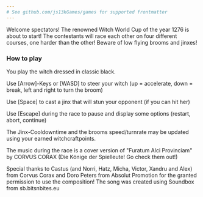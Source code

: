 ```yaml
---
# See github.com/js13kGames/games for supported frontmatter
---
```

Welcome spectators! The renowned Witch World Cup of the year 1276 is about to start! 
The contestants will race each other on four different courses, one harder than the other! 
Beware of low flying brooms and jinxes!

### How to play

You play the witch dressed in classic black.

Use [Arrow]-Keys or [WASD] to steer your witch (up = accelerate, down = break, left and right to turn the broom)

Use [Space] to cast a jinx that will stun your opponent (if you can hit her)

Use [Escape] during the race to pause and display some options (restart, abort, continue)

The Jinx-Cooldowntime and the brooms speed/turnrate may be updated using your earned witchcraftpoints.

The music during the race is a cover version of "Furatum Alci Provinciam" by CORVUS CORAX (Die Könige der Spielleute! Go check them out!)

Special thanks to Castus (and Norri, Hatz, Micha, Victor, Xandru and Alex) from Corvus Corax and Doro Peters from Absolut Promotion for the granted permission to use the composition! 
The song was created using Soundbox from sb.bitsnbites.eu